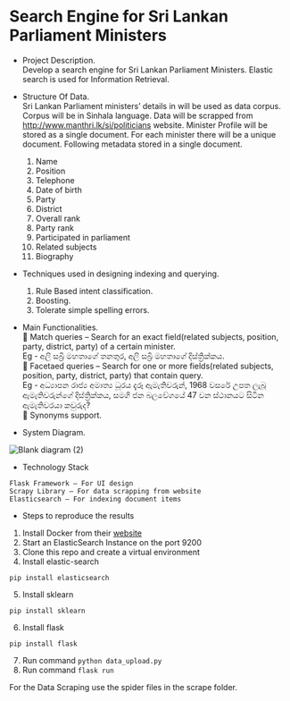#  Search Engine for Sri Lankan Parliament Ministers

-  Project Description.  
   Develop a search engine for Sri Lankan Parliament Ministers. Elastic search is used for Information Retrieval.

-  Structure Of Data.  
    Sri Lankan Parliament ministers’ details in will be used as data corpus. Corpus will be in Sinhala language. Data will be scrapped from http://www.manthri.lk/si/politicians website. Minister Profile will be stored as a single document. For each minister there will be a unique document. Following metadata stored in a single document.
    1.	Name
    2.	Position
    3.	Telephone
    4.	Date of birth
    5.	Party
    6.	District
    7.	Overall rank
    8.	Party rank
    9.	Participated in parliament
    10.	Related subjects
    11.	Biography

-  Techniques used in designing indexing and querying.  
   1. Rule Based intent classification.
   2. Boosting.
   3. Tolerate simple spelling errors.

-  Main Functionalities.  
	Match queries – Search for an exact field(related subjects, position, party, district, party) of a certain minister.    
Eg - අලි සබ්‍රි මහතාගේ තනතුර, අලි සබ්‍රි මහතාගේ දිස්ත්‍රික්කය.      
	Facetaed queries – Search for one or more fields(related subjects, position, party, district, party) that contain query.  
Eg - අධ්‍යාපන රාජ්‍ය අමාත්‍ය ධූරය දැරූ ඇමැතිවරුන්, 1968 වසරේ උපත ලැබූ ඇමැතිවරුන්ගේ දිස්ත්‍රික්කය, සමගි ජන බලවේගයේ 47 වන ස්ථානයට සිටින ඇමැතිවරයා කවුරුද?    
	Synonyms support.  

-  System Diagram.  

![Blank diagram (2)](https://user-images.githubusercontent.com/47480827/142768363-095f9faa-f7d6-45e6-a5cd-8fca40b48abc.jpeg)


- Technology Stack
```
Flask Framework – For UI design
Scrapy Library – For data scrapping from website
Elasticsearch – For indexing document items
```

-  Steps to reproduce the results

1. Install Docker from their [website](https://www.docker.com/products/docker-desktop)
2. Start an ElasticSearch Instance on the port 9200
3. Clone this repo and create a virtual environment
4. Install elastic-search
```
pip install elasticsearch
```
5. Install sklearn
```
pip install sklearn
```
6. Install flask
```
pip install flask
```
7. Run command ```python data_upload.py```
8. Run command ```flask run```

For the Data Scraping use the spider files in the scrape folder.
